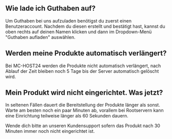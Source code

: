## Wie lade ich Guthaben auf?
Um Guthaben bei uns aufzuladen benötigst du zuerst einen Benutzeraccount. Nachdem du diesen erstellt und bestätigt hast, kannst du oben rechts auf deinen Namen klicken und dann im Dropdown-Menü "Guthaben aufladen" auswählen.


## Werden meine Produkte automatisch verlängert?
Bei MC-HOST24 werden die Produkte nicht automatisch verlängert, nach Ablauf der Zeit bleiben noch 5 Tage bis der Server automatisch gelöscht wird.


## Mein Produkt wird nicht eingerichtet. Was jetzt?
In seltenen Fällen dauert die Bereitstellung der Produkte länger als sonst. Warte am besten noch ein paar Minuten ab, vorallem bei Rootservern kann eine Einrichtung teilweise länger als 60 Sekunden dauern.

Wende dich bitte an unseren Kundensupport sofern das Produkt nach 30 Minuten immer noch nicht eingerichtet ist.